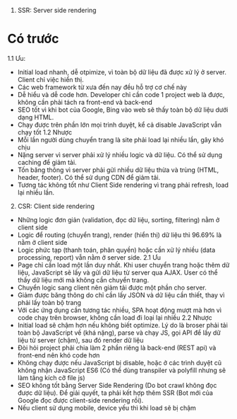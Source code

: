 1. SSR: Server side rendering
# Có trước
1.1 Ưu: 
- Initial load nhanh, dễ otpimize, vì toàn bộ dữ liệu đã được xử lý ở server. Client chỉ việc hiển thị.
- Các web framework từ xưa đến nay đều hỗ trợ cơ chế này
- Dễ hiểu và dễ code hơn. Developer chỉ cần code 1 project web là được, không cần phải tách ra front-end và back-end
- SEO tốt vì khi bot của Google, Bing vào web sẽ thấy toàn bộ dữ liệu dưới dạng HTML.
- Chạy được trên phần lớn mọi trình duyệt, kể cả disable JavaScript vẫn chạy tốt
1.2 Nhược
- Mỗi lần người dùng chuyển trang là site phải load lại nhiều lần, gây khó chịu
- Nặng server vì server phải xử lý nhiều logic và dữ liệu. Có thể sử dụng caching để giảm tải.
- Tốn băng thông vì server phải gửi nhiều dữ liệu thừa và trùng  (HTML, header, footer). Có thể sử dụng CDN để giảm tải.
- Tương tác không tốt như Client Side rendering vì trang phải refresh, load lại nhiều lần.

2. CSR: Client side rendering
- Những logic đơn giản (validation, đọc dữ liệu, sorting, filtering) nằm ở client side
- Logic để routing (chuyển trang), render (hiển thị) dữ liệu thì 96.69% là nằm ở client side
- Logic phức tạp (thanh toán, phân quyền) hoặc cần xử lý nhiều (data processing, report) vẫn nằm ở server side.
2.1 Ưu
- Page chỉ cần load một lần duy nhất. Khi user chuyển trang hoặc thêm dữ liệu, JavaScript sẽ lấy và gửi dữ liệu từ server qua AJAX. User có thể thấy dữ liệu mới mà không cần chuyển trang.
- Chuyển logic sang client nên giảm tải được một phần cho server.
- Giảm được băng thông do chỉ cần lấy JSON và dữ liệu cần thiết, thay vì phải lấy toàn bộ trang
- Với các ứng dụng cần tương tác nhiều, SPA hoạt động mượt mà hơn vì code chạy trên browser, không cần load đi loại lại nhiều
2.2 Nhược
- Initial load sẽ chậm hơn nếu không biết optimize. Lý do là broser phải tải toàn bộ JavaScript về (khá nặng), parse và chạy JS, gọi API để lấy dữ liệu từ server (chậm), sau đó render dữ liệu
- Đòi hỏi project phải chia làm 2 phần riêng là back-end (REST api) và front-end nên khó code hơn
- Không chạy được nếu JavaScript bị disable, hoặc ở các trình duyệt cũ không nhận JavaScript ES6 (Có thể dùng transpiler và polyfill nhưng sẽ làm tăng kích cỡ file js)
- SEO không tốt bằng Server Side Rendering (Do bot crawl không đọc được dữ liệu). Để giải quyết, ta phải kết hợp thêm SSR (Bot mới của Google đọc được client-side rendering rồi).
- Nếu client sử dụng mobile, device yếu thì khi load sẽ bị chậm
